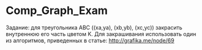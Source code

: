 # Comp_Graph_Exam
Задание: для треугольника ABC ((xa,ya), (xb,yb), (xc,yc)) закрасить внутреннюю его часть цветом K. Для закрашивания использовать один из алгоритмов, приведенных в статье: http://grafika.me/node/69
